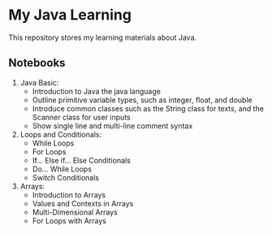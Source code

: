 # My Java Learning 

This repository stores my learning materials about Java. 

## Notebooks
1. Java Basic:
    - Introduction to Java the java language
    - Outline primitive variable types, such as integer, float, and double
    - Introduce common classes such as the String class for texts, and the Scanner class for user inputs
    - Show single line and multi-line comment syntax
2. Loops and Conditionals:
    - While Loops
    - For Loops
    - If... Else if... Else Conditionals
    - Do... While Loops
    - Switch Conditionals
3. Arrays:
    - Introduction to Arrays
    - Values and Contexts in Arrays
    - Multi-Dimensional Arrays
    - For Loops with Arrays